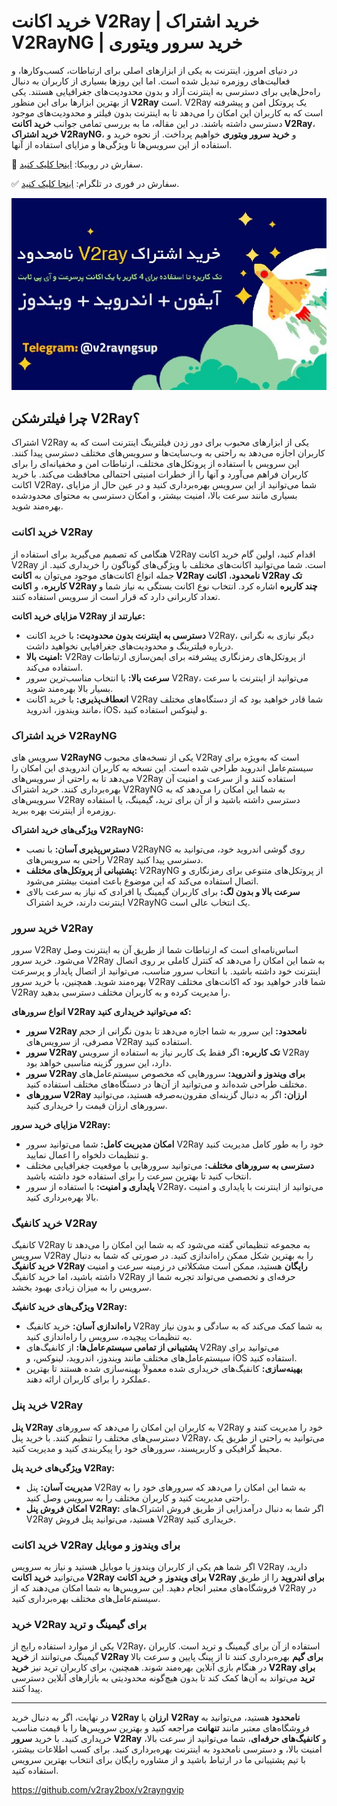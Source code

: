 # خرید اکانت V2Ray | خرید اشتراک V2RayNG | خرید سرور ویتوری

در دنیای امروز، اینترنت به یکی از ابزارهای اصلی برای ارتباطات، کسب‌وکارها، و فعالیت‌های روزمره تبدیل شده است. اما این روزها بسیاری از کاربران به دنبال راه‌حل‌هایی برای دسترسی به اینترنت آزاد و بدون محدودیت‌های جغرافیایی هستند. یکی از بهترین ابزارها برای این منظور **V2Ray** است. V2Ray یک پروتکل امن و پیشرفته است که به کاربران این امکان را می‌دهد تا به اینترنت بدون فیلتر و محدودیت‌های موجود دسترسی داشته باشند. در این مقاله، ما به بررسی تمامی جوانب **خرید اکانت V2Ray**، **خرید اشتراک V2RayNG**، و **خرید سرور ویتوری** خواهیم پرداخت. از نحوه خرید و استفاده از این سرویس‌ها تا ویژگی‌ها و مزایای استفاده از آنها.

🔵 سفارش در روبیکا:  [اینجا کلیک کنید](https://rubika.ir/mehdi_psychen).

✅ سفارش در فوری در تلگرام:  [اینجا کلیک کنید](https://t.me/v2rayngsup).

 ![t=خرید اکانت V2Ray | خرید اشتراک V2RayNG | خرید سرور ویتوری](https://raw.githubusercontent.com/v2raytv/v2ray/refs/heads/main/%D9%81%DB%8C%D9%84%D8%AA%D8%B1%D8%B4%DA%A9%D9%86%20%D9%88%DB%8C%D8%AA%D9%88%D8%B1%DB%8C%20V2RAY%20%D8%AE%D8%B1%DB%8C%D8%AF%20%D8%A7%D8%B4%D8%AA%D8%B1%D8%A7%DA%A9%20%D9%88%DB%8C%20%D9%BE%DB%8C%20%D8%A7%D9%86.jpg)
## چرا فیلترشکن V2Ray؟

اشتراک V2Ray یکی از ابزارهای محبوب برای دور زدن فیلترینگ اینترنت است که به کاربران اجازه می‌دهد به راحتی به وب‌سایت‌ها و سرویس‌های مختلف دسترسی پیدا کنند. این سرویس با استفاده از پروتکل‌های مختلف، ارتباطات امن و مخفیانه‌ای را برای کاربران فراهم می‌آورد و آنها را از خطرات امنیتی احتمالی محافظت می‌کند. با خرید اکانت V2Ray، شما می‌توانید از این سرویس بهره‌برداری کنید و در عین حال از مزایای بسیاری مانند سرعت بالا، امنیت بیشتر، و امکان دسترسی به محتوای محدودشده بهره‌مند شوید.

### خرید اکانت V2Ray

هنگامی که تصمیم می‌گیرید برای استفاده از V2Ray اقدام کنید، اولین گام خرید اکانت V2Ray است. شما می‌توانید اکانت‌های مختلف با ویژگی‌های گوناگون را خریداری کنید. از جمله انواع اکانت‌های موجود می‌توان به **اکانت V2Ray نامحدود**، **اکانت V2Ray تک کاربره**، و **اکانت V2Ray چند کاربره** اشاره کرد. انتخاب نوع اکانت بستگی به نیاز شما و تعداد کاربرانی دارد که قرار است از سرویس استفاده کنند.

**مزایای خرید اکانت V2Ray عبارتند از:**

- **دسترسی به اینترنت بدون محدودیت:** با خرید اکانت V2Ray، دیگر نیازی به نگرانی درباره فیلترینگ و محدودیت‌های جغرافیایی نخواهید داشت.
- **امنیت بالا:** V2Ray از پروتکل‌های رمزنگاری پیشرفته برای ایمن‌سازی ارتباطات استفاده می‌کند.
- **سرعت بالا:** با انتخاب مناسب‌ترین سرور V2Ray، می‌توانید از اینترنت با سرعت بسیار بالا بهره‌مند شوید.
- **انعطاف‌پذیری:** با خرید اکانت V2Ray شما قادر خواهید بود که از دستگاه‌های مختلف مانند ویندوز، اندروید، iOS، و لینوکس استفاده کنید.

### خرید اشتراک V2RayNG

سرویس های **V2RayNG** یکی از نسخه‌های محبوب V2Ray است که به‌ویژه برای سیستم‌عامل اندروید طراحی شده است. این نسخه به کاربران اندرویدی این امکان را می‌دهد تا به راحتی از سرویس‌های V2Ray استفاده کنند و از سرعت و امنیت آن بهره‌برداری کنند. خرید اشتراک V2RayNG به شما این امکان را می‌دهد که به سرویس‌های V2Ray دسترسی داشته باشید و از آن برای ترید، گیمینگ، یا استفاده روزمره از اینترنت بهره ببرید.

**ویژگی‌های خرید اشتراک V2RayNG:**

- **دسترس‌پذیری آسان:** با نصب V2RayNG روی گوشی اندروید خود، می‌توانید به راحتی به سرویس‌های V2Ray دسترسی پیدا کنید.
- **پشتیبانی از پروتکل‌های مختلف:** V2RayNG از پروتکل‌های متنوعی برای رمزنگاری و اتصال استفاده می‌کند که این موضوع باعث امنیت بیشتر می‌شود.
- **سرعت بالا و بدون لگ:** برای کاربران گیمینگ یا افرادی که نیاز به سرعت بالای اینترنت دارند، خرید اشتراک V2RayNG یک انتخاب عالی است.

### خرید سرور V2Ray

سرور V2Ray اساس‌نامه‌ای است که ارتباطات شما از طریق آن به اینترنت وصل می‌شود. خرید سرور V2Ray به شما این امکان را می‌دهد که کنترل کاملی بر روی اتصال اینترنت خود داشته باشید. با انتخاب سرور مناسب، می‌توانید از اتصال پایدار و پرسرعت بهره‌مند شوید. همچنین، با خرید سرور V2Ray شما قادر خواهید بود که اکانت‌های مختلف V2Ray را مدیریت کرده و به کاربران مختلف دسترسی بدهید.

**انواع سرورهای V2Ray که می‌توانید خریداری کنید:**

- **سرور V2Ray نامحدود:** این سرور به شما اجازه می‌دهد تا بدون نگرانی از حجم مصرفی، از سرویس‌های V2Ray استفاده کنید.
- **سرور V2Ray تک کاربره:** اگر فقط یک کاربر نیاز به استفاده از سرویس V2Ray دارد، این سرور گزینه مناسبی خواهد بود.
- **سرور V2Ray برای ویندوز و اندروید:** سرورهایی که مخصوص سیستم‌عامل‌های مختلف طراحی شده‌اند و می‌توانید از آن‌ها در دستگاه‌های مختلف استفاده کنید.
- **سرورهای V2Ray ارزان:** اگر به دنبال گزینه‌ای مقرون‌به‌صرفه هستید، می‌توانید سرورهای ارزان قیمت را خریداری کنید.

**مزایای خرید سرور V2Ray:**

- **امکان مدیریت کامل:** شما می‌توانید سرور V2Ray خود را به طور کامل مدیریت کنید و تنظیمات دلخواه را اعمال نمایید.
- **دسترسی به سرورهای مختلف:** می‌توانید سرورهایی با موقعیت جغرافیایی مختلف انتخاب کنید تا بهترین سرعت را برای استفاده خود داشته باشید.
- **پایداری و امنیت:** با استفاده از سرور V2Ray، می‌توانید از اینترنت با پایداری و امنیت بالا بهره‌برداری کنید.

### خرید کانفیگ V2Ray

کانفیگ V2Ray به مجموعه تنظیماتی گفته می‌شود که به شما این امکان را می‌دهد تا سرویس V2Ray را به بهترین شکل ممکن راه‌اندازی کنید. در صورتی که شما به دنبال **خرید کانفیگ V2Ray رایگان** هستید، ممکن است مشکلاتی در زمینه سرعت و امنیت داشته باشید، اما خرید کانفیگ V2Ray حرفه‌ای و تخصصی می‌تواند تجربه شما از سرویس را به میزان زیادی بهبود بخشد.

**ویژگی‌های خرید کانفیگ V2Ray:**

- **راه‌اندازی آسان:** خرید کانفیگ V2Ray به شما کمک می‌کند که به سادگی و بدون نیاز به تنظیمات پیچیده، سرویس را راه‌اندازی کنید.
- **پشتیبانی از تمامی سیستم‌عامل‌ها:** از کانفیگ‌های V2Ray می‌توانید برای سیستم‌عامل‌های مختلف مانند ویندوز، اندروید، لینوکس، و iOS استفاده کنید.
- **بهینه‌سازی:** کانفیگ‌های خریداری شده معمولاً بهینه‌سازی شده هستند تا بهترین عملکرد را برای کاربران ارائه دهند.

### خرید پنل V2Ray

**پنل V2Ray** به کاربران این امکان را می‌دهد که سرورهای V2Ray خود را مدیریت کنند و دسترسی‌های مختلف را تنظیم کنند. با خرید پنل V2Ray، می‌توانید به راحتی از طریق یک محیط گرافیکی و کاربرپسند، سرورهای خود را پیکربندی کنید و مدیریت کنید.

**ویژگی‌های خرید پنل V2Ray:**

- **مدیریت آسان:** پنل V2Ray به شما این امکان را می‌دهد که سرورهای خود را به راحتی مدیریت کنید و کاربران مختلف را به سرویس وصل کنید.
- **امکان فروش پنل V2Ray:** اگر شما به دنبال درآمدزایی از طریق فروش اشتراک‌های V2Ray هستید، می‌توانید پنل فروش V2Ray خریداری کنید.

### خرید اکانت V2Ray برای ویندوز و موبایل

اگر شما هم یکی از کاربران ویندوز یا موبایل هستید و نیاز به سرویس V2Ray دارید، می‌توانید **خرید اکانت V2Ray برای ویندوز** و **خرید اکانت V2Ray برای اندروید** را از طریق فروشگاه‌های معتبر انجام دهید. این سرویس‌ها به شما امکان می‌دهند که از V2Ray در سیستم‌عامل‌های مختلف بهره‌برداری کنید.

### خرید V2Ray برای گیمینگ و ترید

یکی از موارد استفاده رایج از V2Ray، استفاده از آن برای گیمینگ و ترید است. کاربران گیمینگ می‌توانند از **خرید V2Ray برای گیم** بهره‌برداری کنند تا از پینگ پایین و سرعت بالا در هنگام بازی آنلاین بهره‌مند شوند. همچنین، برای کاربران ترید نیز **خرید V2Ray برای ترید** می‌تواند به آن‌ها کمک کند تا بدون هیچ‌گونه محدودیتی به بازارهای آنلاین دسترسی پیدا کنند.

---

در نهایت، اگر به دنبال خرید **V2Ray ارزان** یا **V2Ray نامحدود** هستید، می‌توانید به فروشگاه‌های معتبر مانند **تنهانت** مراجعه کنید و بهترین سرویس‌ها را با قیمت مناسب خریداری کنید. با خرید **سرور V2Ray** و **کانفیگ‌های حرفه‌ای**، شما می‌توانید از سرعت بالا، امنیت بالا، و دسترسی نامحدود به اینترنت بهره‌برداری کنید. برای کسب اطلاعات بیشتر، با تیم پشتیبانی ما در ارتباط باشید و از مشاوره رایگان برای انتخاب بهترین سرویس استفاده کنید.

https://github.com/v2ray2box/v2rayngvip
